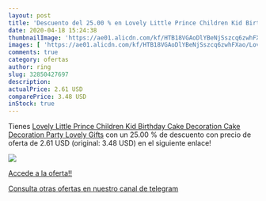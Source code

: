 ```yaml
---
layout: post
title: 'Descuento del 25.00 % en Lovely Little Prince Children Kid Birthd'
date: 2020-04-18 15:24:38
thumbnailImage: 'https://ae01.alicdn.com/kf/HTB18VGAoDlYBeNjSszcq6zwhFXao/Lovely-Little-Prince-Children-Kid-Birthday-Cake-Decoration-Cake-Decoration-Party-Lovely-Gifts.jpg_350x350._SL200_.jpg'
images: [ 'https://ae01.alicdn.com/kf/HTB18VGAoDlYBeNjSszcq6zwhFXao/Lovely-Little-Prince-Children-Kid-Birthday-Cake-Decoration-Cake-Decoration-Party-Lovely-Gifts.jpg_350x350._SL200_.jpg' ]
comments: true
category: ofertas
author: ring
slug: 32850427697
description:
actualPrice: 2.61 USD
comparePrice: 3.48 USD
inStock: true
---
```


Tienes [Lovely Little Prince Children Kid Birthday Cake Decoration Cake Decoration Party Lovely Gifts](https://www.amazon.com/dp/32850427697/?tag=redken08-20) con un 25.00 % de descuento con precio de oferta de 2.61 USD (original: 3.48 USD) en el siguiente enlace!

[![](https://ae01.alicdn.com/kf/HTB18VGAoDlYBeNjSszcq6zwhFXao/Lovely-Little-Prince-Children-Kid-Birthday-Cake-Decoration-Cake-Decoration-Party-Lovely-Gifts.jpg_350x350._SL200_.jpg)](https://www.amazon.com/dp/32850427697/?tag=redken08-20)

[Accede a la oferta!!](https://www.amazon.com/dp/32850427697/?tag=redken08-20)

[Consulta otras ofertas en nuestro canal de telegram](https://t.me/s/ofertas25)
